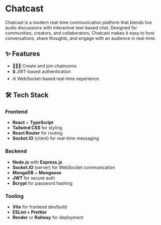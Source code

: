 # Chatcast

Chatcast is a modern real-time communication platform that blends live audio discussions with interactive text-based chat. Designed for communities, creators, and collaborators, Chatcast makes it easy to host conversations, share thoughts, and engage with an audience in real-time.

## ✨ Features

- 🧑‍🤝‍🧑 Create and join chatrooms
- 🔒 JWT-based authentication
- 🌐 WebSocket-based real-time experience

## 🛠 Tech Stack

### Frontend
- **React** + **TypeScript**
- **Tailwind CSS** for styling
- **React Router** for routing
- **Socket.IO** (client) for real-time messaging

### Backend
- **Node.js** with **Express.js**
- **Socket.IO** (server) for WebSocket communication
- **MongoDB** + **Mongoose**
- **JWT** for secure auth
- **Bcrypt** for password hashing

### Tooling
- **Vite** for frontend dev/build
- **ESLint + Prettier**
- **Render** or **Railway** for deployment

